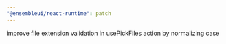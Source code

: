 ```yaml
---
"@ensembleui/react-runtime": patch
---
```


improve file extension validation in usePickFiles action by normalizing case
